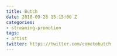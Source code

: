 ```yaml
---
title: Butch
date: 2018-09-28 15:15:00 Z
categories:
- streaming-promotion
tags:
- artist
twitter: https://twitter.com/cometobutch
---
```


